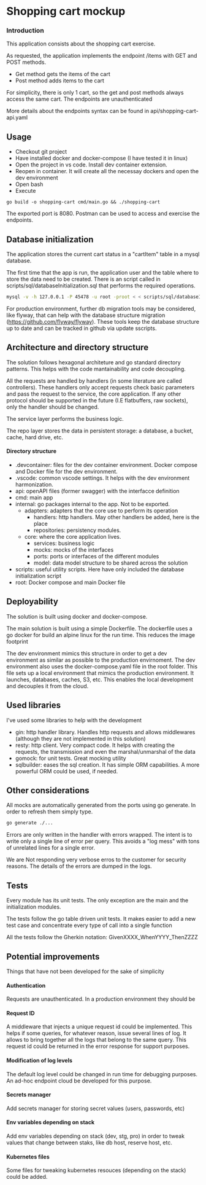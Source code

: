 # Shopping cart mockup

### Introduction
This application consists about the shopping cart exercise. 

As requested, the application implements the endpoint /items with GET and POST methods.

- Get method gets the items of the cart
- Post method adds items to the cart

For simplicity, there is only 1 cart, so the get and post methods always access the same cart. The endpoints are unauthenticated

More details about the endpoints syntax can be found in api/shopping-cart-api.yaml

## Usage
- Checkout git project
- Have installed docker and docker-compose (I have tested it in linux)
- Open the project in vs code. Install dev container extension.
- Reopen in container. It will create all the necessay dockers and open the dev environment
- Open bash
- Execute 
```
go build -o shopping-cart cmd/main.go && ./shopping-cart

```

The exported port is 8080. Postman can be used to access and exercise the endpoints.

## Database initialization

The application stores the current cart status in a "cartItem" table in a mysql database.

The first time that the app is run, the application user and the table where to store the data need to be created. There is an script called in scripts/sql/databaseInitialization.sql that performs the required operations.

```bash
mysql -v -h 127.0.0.1 -P 45478 -u root -proot < < scripts/sql/databaseInitialization.sql 
```

For production environment, further db migration tools may be considered, like flyway, that can help with the database structure migration (https://github.com/flyway/flyway). These tools keep the database structure up to date and can be tracked in github via update sscripts.

## Architecture and directory structure

The solution follows hexagonal architeture and go standard directory patterns. This helps with the code mantainability and code decoupling.

All the requests are handled by handlers (in some literature are called controllers). These handlers only accept requests check basic parameters and pass the request to the service, the core application. If any other protocol should be supported in the future (I.E flatbuffers, raw sockets), only the handler should be changed.

The service layer performs the business logic. 

The repo layer stores the data in persistent storage: a database, a bucket, cache, hard drive, etc.

#### Directory structure
- .devcontainer: files for the dev container environment. Docker compose and Docker file for the dev environment.
- .vscode: common vscode settings. It helps with the dev environment harmonization.
- api: openAPI files (former swagger) with the interfacce definition
- cmd: main app
- internal: go packages internal to the app. Not to be exported.
  - adapters: adapters that the core use to perform its operation
    - handlers: http handlers. May other handlers be added, here is the place
    - repositories: persistency modules.
  - core: where the core application lives. 
    - services: business logic
    - mocks: mocks of the interfaces
    - ports: ports or interfaces of the different modules
    - model: data model structure to be shared across the solution
- scripts: useful utility scripts. Here have only included the database initialization script
- root: Docker compose and main Docker file


## Deployability

The solution is built using docker and docker-compose.

The main solution is built using a simple Dockerfile. The dockerfile uses a go docker for build an alpine linux for the run time. This reduces the image footprint

The dev environment mimics this structure in order to get a dev environment as similar as possible to the production envirnoment. The dev environment also uses the docker-compose.yaml file in the root folder. This file sets up a local environment that mimics the production environment. It launches, databases, caches, S3, etc. This enables the local development and decouples it from the cloud.


## Used libraries

I've used some libraries to help with the development
- gin: http handler library. Handles http requests and allows middlewares (although they are not implemented in this solution)
- resty: http client. Very compact code. It helps with creating the requests, the transmission and even the marshal/unmarshal of the data
- gomock: for unit tests. Great mocking utility
- sqlbuilder: eases the sql creation. It has simple ORM capabilities. A more powerful ORM could be used, if needed.


## Other considerations

All mocks are automatically generated from the ports using go generate. In order to refresh them simply type. 
```bash
go generate ./...
```


Errors are only written in the handler with errors wrapped. The intent is to write only a single line of error per query. This avoids a "log mess" with tons of unrelated lines for a single error.

We are Not responding very verbose erros to the customer for security reasons. The details of the errors are dumped in the logs.


## Tests

Every module has its unit tests. The only exception are the main and the initialization modules. 

The tests follow the go table driven unit tests. It makes easier to add a new test case and concentrate every type of call into a single function

All the tests follow the Gherkin notation: GivenXXXX_WhenYYYY_ThenZZZZ

## Potential improvements

Things that have not been developed for the sake of simplicity

#### Authentication
Requests are unauthenticated. In a production environment they should be

#### Request ID
A middleware that injects a unique request id could be implemented. This helps if some queries, for whatever reason, issue several lines of log. It allows to bring together all the logs that belong to the same query. This request id could be returned in the error response for support purposes.


#### Modification of log levels
The default log level could be changed in run time for debugging purposes. An ad-hoc endpoint cloud be developed for this purpose.

#### Secrets manager
Add secrets manager for storing secret values (users, passwords, etc)

#### Env variables depending on stack
Add env variables depending on stack (dev, stg, pro) in order to tweak values that change between staks, like db host, reserve host, etc.

#### Kubernetes files
Some files for tweaking kubernetes resouces (depending on the stack) could be added.